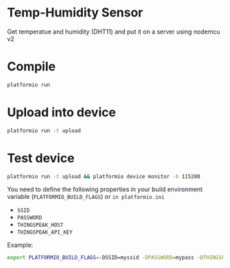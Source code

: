 # Temp-Humidity Sensor

Get temperatue and humidity (DHT11) and put it on a server using nodemcu v2

# Compile
```bash
platformio run
```

# Upload into device
```bash
platformio run -t upload
```
# Test device
```bash
platformio run -t upload && platformio device monitor -b 115200
```


You need to define the following properties in your build environment variable (`PLATFORMIO_BUILD_FLAGS`) or `in platformio.ini`
- `SSID`
- `PASSWORD`
- `THINGSPEAK_HOST`
- `THINGSPEAK_API_KEY`

Example:
```bash
export PLATFORMIO_BUILD_FLAGS=-DSSID=myssid -DPASSWORD=mypass -DTHINGSPEAK_HOST=myhost -DTHINGSPEAK_API_KEY=mykey
```
